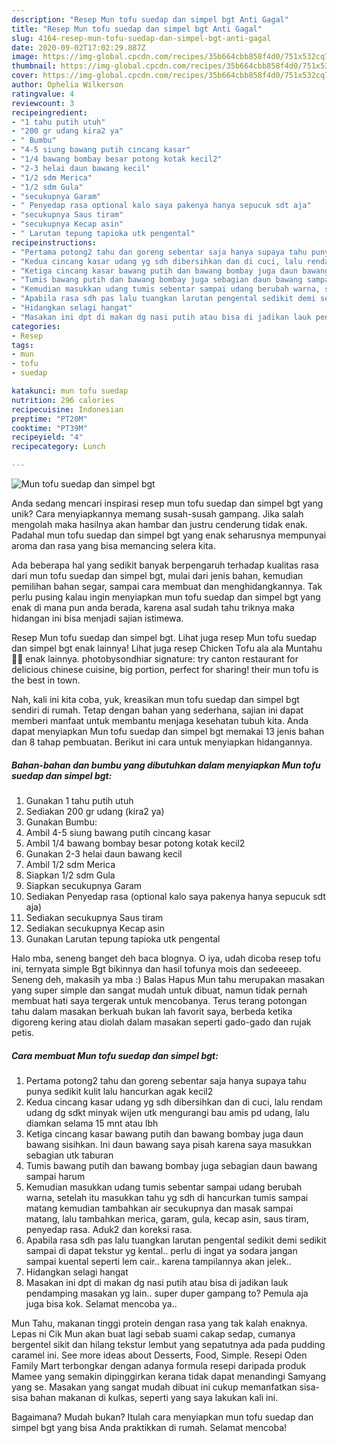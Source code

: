 ```yaml
---
description: "Resep Mun tofu suedap dan simpel bgt Anti Gagal"
title: "Resep Mun tofu suedap dan simpel bgt Anti Gagal"
slug: 4164-resep-mun-tofu-suedap-dan-simpel-bgt-anti-gagal
date: 2020-09-02T17:02:29.887Z
image: https://img-global.cpcdn.com/recipes/35b664cbb858f4d0/751x532cq70/mun-tofu-suedap-dan-simpel-bgt-foto-resep-utama.jpg
thumbnail: https://img-global.cpcdn.com/recipes/35b664cbb858f4d0/751x532cq70/mun-tofu-suedap-dan-simpel-bgt-foto-resep-utama.jpg
cover: https://img-global.cpcdn.com/recipes/35b664cbb858f4d0/751x532cq70/mun-tofu-suedap-dan-simpel-bgt-foto-resep-utama.jpg
author: Ophelia Wilkerson
ratingvalue: 4
reviewcount: 3
recipeingredient:
- "1 tahu putih utuh"
- "200 gr udang kira2 ya"
- " Bumbu"
- "4-5 siung bawang putih cincang kasar"
- "1/4 bawang bombay besar potong kotak kecil2"
- "2-3 helai daun bawang kecil"
- "1/2 sdm Merica"
- "1/2 sdm Gula"
- "secukupnya Garam"
- " Penyedap rasa optional kalo saya pakenya hanya sepucuk sdt aja"
- "secukupnya Saus tiram"
- "secukupnya Kecap asin"
- " Larutan tepung tapioka utk pengental"
recipeinstructions:
- "Pertama potong2 tahu dan goreng sebentar saja hanya supaya tahu punya sedikit kulit lalu hancurkan agak kecil2"
- "Kedua cincang kasar udang yg sdh dibersihkan dan di cuci, lalu rendam udang dg sdkt minyak wijen utk mengurangi bau amis pd udang, lalu diamkan selama 15 mnt atau lbh"
- "Ketiga cincang kasar bawang putih dan bawang bombay juga daun bawang sisihkan. Ini daun bawang saya pisah karena saya masukkan sebagian utk taburan"
- "Tumis bawang putih dan bawang bombay juga sebagian daun bawang sampai harum"
- "Kemudian masukkan udang tumis sebentar sampai udang berubah warna, setelah itu masukkan tahu yg sdh di hancurkan tumis sampai matang kemudian tambahkan air secukupnya dan masak sampai matang, lalu tambahkan merica, garam, gula, kecap asin, saus tiram, penyedap rasa. Aduk2 dan koreksi rasa."
- "Apabila rasa sdh pas lalu tuangkan larutan pengental sedikit demi sedikit sampai di dapat tekstur yg kental.. perlu di ingat ya sodara jangan sampai kuental seperti lem cair.. karena tampilannya akan jelek.."
- "Hidangkan selagi hangat"
- "Masakan ini dpt di makan dg nasi putih atau bisa di jadikan lauk pendamping masakan yg lain.. super duper gampang to? Pemula aja juga bisa kok. Selamat mencoba ya.."
categories:
- Resep
tags:
- mun
- tofu
- suedap

katakunci: mun tofu suedap 
nutrition: 296 calories
recipecuisine: Indonesian
preptime: "PT20M"
cooktime: "PT39M"
recipeyield: "4"
recipecategory: Lunch

---
```



![Mun tofu suedap dan simpel bgt](https://img-global.cpcdn.com/recipes/35b664cbb858f4d0/751x532cq70/mun-tofu-suedap-dan-simpel-bgt-foto-resep-utama.jpg)

Anda sedang mencari inspirasi resep mun tofu suedap dan simpel bgt yang unik? Cara menyiapkannya memang susah-susah gampang. Jika salah mengolah maka hasilnya akan hambar dan justru cenderung tidak enak. Padahal mun tofu suedap dan simpel bgt yang enak seharusnya mempunyai aroma dan rasa yang bisa memancing selera kita.

Ada beberapa hal yang sedikit banyak berpengaruh terhadap kualitas rasa dari mun tofu suedap dan simpel bgt, mulai dari jenis bahan, kemudian pemilihan bahan segar, sampai cara membuat dan menghidangkannya. Tak perlu pusing kalau ingin menyiapkan mun tofu suedap dan simpel bgt yang enak di mana pun anda berada, karena asal sudah tahu triknya maka hidangan ini bisa menjadi sajian istimewa.

Resep Mun tofu suedap dan simpel bgt. Lihat juga resep Mun tofu suedap dan simpel bgt enak lainnya! Lihat juga resep Chicken Tofu ala ala Muntahu 🤗😋 enak lainnya. photobysondhiar signature: try canton restaurant for delicious chinese cuisine, big portion, perfect for sharing! their mun tofu is the best in town.


Nah, kali ini kita coba, yuk, kreasikan mun tofu suedap dan simpel bgt sendiri di rumah. Tetap dengan bahan yang sederhana, sajian ini dapat memberi manfaat untuk membantu menjaga kesehatan tubuh kita. Anda dapat menyiapkan Mun tofu suedap dan simpel bgt memakai 13 jenis bahan dan 8 tahap pembuatan. Berikut ini cara untuk menyiapkan hidangannya.

<!--inarticleads1-->

##### Bahan-bahan dan bumbu yang dibutuhkan dalam menyiapkan Mun tofu suedap dan simpel bgt:

1. Gunakan 1 tahu putih utuh
1. Sediakan 200 gr udang (kira2 ya)
1. Gunakan  Bumbu:
1. Ambil 4-5 siung bawang putih cincang kasar
1. Ambil 1/4 bawang bombay besar potong kotak kecil2
1. Gunakan 2-3 helai daun bawang kecil
1. Ambil 1/2 sdm Merica
1. Siapkan 1/2 sdm Gula
1. Siapkan secukupnya Garam
1. Sediakan  Penyedap rasa (optional kalo saya pakenya hanya sepucuk sdt aja)
1. Sediakan secukupnya Saus tiram
1. Sediakan secukupnya Kecap asin
1. Gunakan  Larutan tepung tapioka utk pengental


Halo mba, seneng banget deh baca blognya. O iya, udah dicoba resep tofu ini, ternyata simple Bgt bikinnya dan hasil tofunya mois dan sedeeeep. Seneng deh, makasih ya mba :) Balas Hapus Mun tahu merupakan masakan yang super simple dan sangat mudah untuk dibuat, namun tidak pernah membuat hati saya tergerak untuk mencobanya. Terus terang potongan tahu dalam masakan berkuah bukan lah favorit saya, berbeda ketika digoreng kering atau diolah dalam masakan seperti gado-gado dan rujak petis. 

<!--inarticleads2-->

##### Cara membuat Mun tofu suedap dan simpel bgt:

1. Pertama potong2 tahu dan goreng sebentar saja hanya supaya tahu punya sedikit kulit lalu hancurkan agak kecil2
1. Kedua cincang kasar udang yg sdh dibersihkan dan di cuci, lalu rendam udang dg sdkt minyak wijen utk mengurangi bau amis pd udang, lalu diamkan selama 15 mnt atau lbh
1. Ketiga cincang kasar bawang putih dan bawang bombay juga daun bawang sisihkan. Ini daun bawang saya pisah karena saya masukkan sebagian utk taburan
1. Tumis bawang putih dan bawang bombay juga sebagian daun bawang sampai harum
1. Kemudian masukkan udang tumis sebentar sampai udang berubah warna, setelah itu masukkan tahu yg sdh di hancurkan tumis sampai matang kemudian tambahkan air secukupnya dan masak sampai matang, lalu tambahkan merica, garam, gula, kecap asin, saus tiram, penyedap rasa. Aduk2 dan koreksi rasa.
1. Apabila rasa sdh pas lalu tuangkan larutan pengental sedikit demi sedikit sampai di dapat tekstur yg kental.. perlu di ingat ya sodara jangan sampai kuental seperti lem cair.. karena tampilannya akan jelek..
1. Hidangkan selagi hangat
1. Masakan ini dpt di makan dg nasi putih atau bisa di jadikan lauk pendamping masakan yg lain.. super duper gampang to? Pemula aja juga bisa kok. Selamat mencoba ya..


Mun Tahu, makanan tinggi protein dengan rasa yang tak kalah enaknya. Lepas ni Cik Mun akan buat lagi sebab suami cakap sedap, cumanya bergentel sikit dan hilang tekstur lembut yang sepatutnya ada pada pudding caramel ini. See more ideas about Desserts, Food, Simple. Resepi Oden Family Mart terbongkar dengan adanya formula resepi daripada produk Mamee yang semakin dipinggirkan kerana tidak dapat menandingi Samyang yang se. Masakan yang sangat mudah dibuat ini cukup memanfatkan sisa-sisa bahan makanan di kulkas, seperti yang saya lakukan kali ini. 

Bagaimana? Mudah bukan? Itulah cara menyiapkan mun tofu suedap dan simpel bgt yang bisa Anda praktikkan di rumah. Selamat mencoba!
